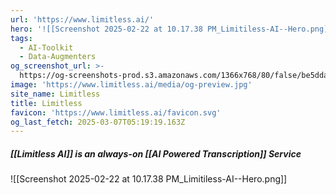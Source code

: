 ```yaml
---
url: 'https://www.limitless.ai/'
hero: '![[Screenshot 2025-02-22 at 10.17.38 PM_Limitiless-AI--Hero.png]]'
tags:
  - AI-Toolkit
  - Data-Augmenters
og_screenshot_url: >-
  https://og-screenshots-prod.s3.amazonaws.com/1366x768/80/false/be5dda991f6e510eb39c2ccf20a9100e6208d3ec95d2b430e869b3585328383c.jpeg
image: 'https://www.limitless.ai/media/og-preview.jpg'
site_name: Limitless
title: Limitless
favicon: 'https://www.limitless.ai/favicon.svg'
og_last_fetch: 2025-03-07T05:19:19.163Z
---
```

##### [[Limitless AI]] is an always-on [[AI Powered Transcription]] Service
![[Screenshot 2025-02-22 at 10.17.38 PM_Limitiless-AI--Hero.png]]
